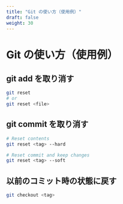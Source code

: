 ```yaml
---
title: "Git の使い方（使用例）"
draft: false
weight: 30
---
```


# Git の使い方（使用例）

## git add を取り消す

```sh
git reset
# or
git reset <file>
```

## git commit を取り消す

```sh
# Reset contents 
git reset <tag> --hard

# Reset commit and keep changes
git reset <tag> --soft
```

## 以前のコミット時の状態に戻す

```sh
git checkout <tag>
```
